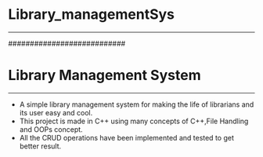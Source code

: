 # Library_managementSys
--------------------------
###########################
# Library Management System
--------------------------
+ A simple library management system for making the life of librarians and its user easy and cool.
+ This project is made in C++ using many concepts of C++,File Handling and OOPs concept.
+ All the CRUD operations have been implemented and tested to get better result.
